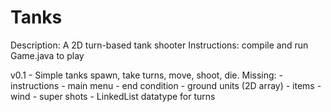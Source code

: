 Tanks
=====
Description: A 2D turn-based tank shooter
Instructions: compile and run Game.java to play

v0.1 - Simple tanks spawn, take turns, move, shoot, die. 
  Missing:
    - instructions
    - main menu
    - end condition
    - ground units (2D array)
    - items
    - wind
    - super shots
    - LinkedList<Tank> datatype for turns

